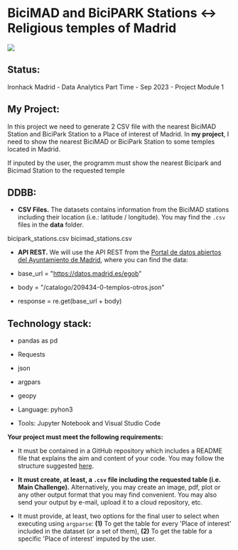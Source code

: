 # BiciMAD and BiciPARK Stations <-> Religious temples of Madrid

<p align="left"><img src="https://i.postimg.cc/ydd0SSPF/8-h-ZMK5i-M1wf-Jo9-Vc.png"></p>

## **Status:**

Ironhack Madrid - Data Analytics Part Time - Sep 2023 - Project Module 1

## **My Project:**

In this project we need to generate 2 CSV file with the nearest BiciMAD Station and BiciPark Station to a Place of interest of Madrid. In __my project__, I need to show the nearest BiciMAD or BiciPark Station to some temples located in Madrid.

If inputed by the user, the programm must show the nearest Bicipark and Bicimad Station to the requested temple

## **DDBB:**

- **CSV Files.** The datasets contains information from the BiciMAD stations including their location (i.e.: latitude / longitude). You may find the `.csv` files in the __data__ folder.

bicipark_stations.csv
bicimad_stations.csv

- **API REST.** We will use the API REST from the [Portal de datos abiertos del Ayuntamiento de Madrid](https://datos.madrid.es/nuevoMadrid/swagger-ui-master-2.2.10/dist/index.html?url=/egobfiles/api.datos.madrid.es.json#/), where you can find the data:

- base_url = "https://datos.madrid.es/egob"
- body = "/catalogo/209434-0-templos-otros.json"
- response = re.get(base_url + body)

## **Technology stack:**

- pandas as pd
- Requests
- json
- argpars
- geopy

- Language: pyhon3
- Tools: Jupyter Notebook and Visual Studio Code

**Your project must meet the following requirements:**

- It must be contained in a GitHub repository which includes a README file that explains the aim and content of your code. You may follow the structure suggested [here](https://github.com/potacho/data-project-template).

- __It must create, at least, a `.csv` file including the requested table (i.e. Main Challenge).__ Alternatively, you may create an image, pdf, plot or any other output format that you may find convenient. You may also send your output by e-mail, upload it to a cloud repository, etc. 

- It must provide, at least, two options for the final user to select when executing using `argparse`: **(1)** To get the table for every 'Place of interest' included in the dataset (or a set of them), **(2)** To get the table for a specific 'Place of interest' imputed by the user.